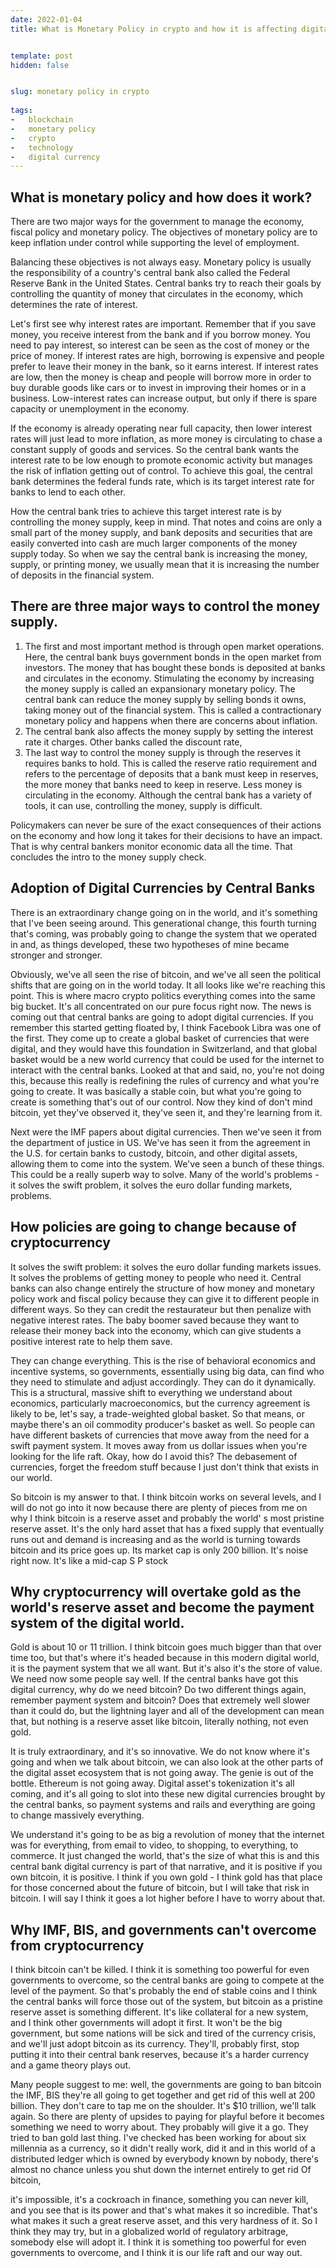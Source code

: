 ```yaml
---
date: 2022-01-04
title: What is Monetary Policy in crypto and how it is affecting digital currency and world banks?


template: post
hidden: false


slug: monetary policy in crypto
  
tags:
-   blockchain
-   monetary policy
-   crypto
-   technology
-   digital currency
---
```

<!-- more -->


<!-- more -->


## What is monetary policy and how does it work?

There are two major ways for the government to manage the economy, fiscal policy and monetary policy. The objectives of monetary policy are to keep inflation under control while supporting the level of employment. 

Balancing these objectives is not always easy. Monetary policy is usually the responsibility of a country's central bank also called the Federal Reserve Bank in the United States. Central banks try to reach their goals by controlling the quantity of money that circulates in the economy, which determines the rate of interest.

Let's first see why interest rates are important. Remember that if you save money, you receive interest from the bank and if you borrow money. You need to pay interest, so interest can be seen as the cost of money or the price of money. If interest rates are high, borrowing is expensive and people prefer to leave their money in the bank, so it earns interest. If interest rates are low, then the money is cheap and people will borrow more in order to buy durable goods like cars or to invest in improving their homes or in a business. Low-interest rates can increase output, but only if there is spare capacity or unemployment in the economy.

If the economy is already operating near full capacity, then lower interest rates will just lead to more inflation, as more money is circulating to chase a constant supply of goods and services. So the central bank wants the interest rate to be low enough to promote economic activity but manages the risk of inflation getting out of control. To achieve this goal, the central bank determines the federal funds rate, which is its target interest rate for banks to lend to each other.

How the central bank tries to achieve this target interest rate is by controlling the money supply, keep in mind. That notes and coins are only a small part of the money supply, and bank deposits and securities that are easily converted into cash are much larger components of the money supply today. So when we say the central bank is increasing the money, supply, or printing money, we usually mean that it is increasing the number of deposits in the financial system.

## There are three major ways to control the money supply.

1. The first and most important method is through open market operations. Here, the central bank buys government bonds in the open market from investors. The money that has bought these bonds is deposited at banks and circulates in the economy. Stimulating the economy by increasing the money supply is called an expansionary monetary policy. The central bank can reduce the money supply by selling bonds it owns, taking money out of the financial system. This is called a contractionary monetary policy and happens when there are concerns about inflation.
2. The central bank also affects the money supply by setting the interest rate it charges. Other banks called the discount rate,
3. The last way to control the money supply is through the reserves it requires banks to hold. This is called the reserve ratio requirement and refers to the percentage of deposits that a bank must keep in reserves, the more money that banks need to keep in reserve. Less money is circulating in the economy. Although the central bank has a variety of tools, it can use, controlling the money, supply is difficult.

Policymakers can never be sure of the exact consequences of their actions on the economy and how long it takes for their decisions to have an impact. That is why central bankers monitor economic data all the time. That concludes the intro to the money supply check.

## Adoption of Digital Currencies by Central Banks

There is an extraordinary change going on in the world, and it's something that I've been seeing around. This generational change, this fourth turning that's coming, was probably going to change the system that we operated in and, as things developed, these two hypotheses of mine became stronger and stronger.

Obviously, we've all seen the rise of bitcoin, and we've all seen the political shifts that are going on in the world today. It all looks like we're reaching this point. This is where macro crypto politics everything comes into the same big bucket. It's all concentrated on our pure focus right now. The news is coming out that central banks are going to adopt digital currencies. If you remember this started getting floated by, I think Facebook Libra was one of the first. They come up to create a global basket of currencies that were digital, and they would have this foundation in Switzerland, and that global basket would be a new world currency that could be used for the internet to interact with the central banks. Looked at that and said, no, you're not doing this, because this really is redefining the rules of currency and what you're going to create. It was basically a stable coin, but what you're going to create is something that's out of our control. Now they kind of don't mind bitcoin, yet they've observed it, they've seen it, and they're learning from it.

Next were the IMF papers about digital currencies. Then we've seen it from the department of justice in US. We've has seen it from the agreement in the U.S. for certain banks to custody, bitcoin, and other digital assets, allowing them to come into the system. We've seen a bunch of these things. This could be a really superb way to solve. Many of the world's problems - it solves the swift problem, it solves the euro dollar funding markets, problems.

## How policies are going to change because of cryptocurrency

It solves the swift problem: it solves the euro dollar funding markets issues. It solves the problems of getting money to people who need it. Central banks can also change entirely the structure of how money and monetary policy work and fiscal policy because they can give it to different people in different ways. So they can credit the restaurateur but then penalize with negative interest rates. The baby boomer saved because they want to release their money back into the economy, which can give students a positive interest rate to help them save.

They can change everything. This is the rise of behavioral economics and incentive systems, so governments, essentially using big data, can find who they need to stimulate and adjust accordingly. They can do it dynamically. This is a structural, massive shift to everything we understand about economics, particularly macroeconomics, but the currency agreement is likely to be, let's say, a trade-weighted global basket. So that means, or maybe there's an oil commodity producer's basket as well. So people can have different baskets of currencies that move away from the need for a swift payment system. It moves away from us dollar issues when you're looking for the life raft. Okay, how do I avoid this? The debasement of currencies, forget the freedom stuff because I just don't think that exists in our world.

So bitcoin is my answer to that. I think bitcoin works on several levels, and I will do not go into it now because there are plenty of pieces from me on why I think bitcoin is a reserve asset and probably the world' s most pristine reserve asset. It's the only hard asset that has a fixed supply that eventually runs out and demand is increasing and as the world is turning towards bitcoin and its price goes up. Its market cap is only 200 billion. It's noise right now. It's like a mid-cap S P stock

## Why cryptocurrency will overtake gold as the world's reserve asset and become the payment system of the digital world.

Gold is about 10 or 11 trillion. I think bitcoin goes much bigger than that over time too, but that's where it's headed because in this modern digital world, it is the payment system that we all want. But it's also it's the store of value. We need now some people say well. If the central banks have got this digital currency, why do we need bitcoin? Do two different things again, remember payment system and bitcoin? Does that extremely well slower than it could do, but the lightning layer and all of the development can mean that, but nothing is a reserve asset like bitcoin, literally nothing, not even gold.

It is truly extraordinary, and it's so innovative. We do not know where it's going and when we talk about bitcoin, we can also look at the other parts of the digital asset ecosystem that is not going away. The genie is out of the bottle. Ethereum is not going away. Digital asset's tokenization it's all coming, and it's all going to slot into these new digital currencies brought by the central banks, so payment systems and rails and everything are going to change massively everything.

We understand it's going to be as big a revolution of money that the internet was for everything, from email to video, to shopping, to everything, to commerce. It just changed the world, that's the size of what this is and this central bank digital currency is part of that narrative, and it is positive if you own bitcoin, it is positive. I think if you own gold - I think gold has that place for those concerned about the future of bitcoin, but I will take that risk in bitcoin. I will say I think it goes a lot higher before I have to worry about that.

## Why IMF, BIS, and governments can't overcome from cryptocurrency

I think bitcoin can't be killed. I think it is something too powerful for even governments to overcome, so the central banks are going to compete at the level of the payment. So that's probably the end of stable coins and I think the central banks will force those out of the system, but bitcoin as a pristine reserve asset is something different. It's like collateral for a new system, and I think other governments will adopt it first. It won't be the big government, but some nations will be sick and tired of the currency crisis, and we'll just adopt bitcoin as its currency. They'll, probably first, stop putting it into their central bank reserves, because it's a harder currency and a game theory plays out.

Many people suggest to me: well, the governments are going to ban bitcoin the IMF, BIS they're all going to get together and get rid of this well at 200 billion. They don't care to tap me on the shoulder. It's $10 trillion, we'll talk again. So there are plenty of upsides to paying for playful before it becomes something we need to worry about. They probably will give it a go. They tried to ban gold last thing. I've checked has been working for about six millennia as a currency, so it didn't really work, did it and in this world of a distributed ledger which is owned by everybody known by nobody, there's almost no chance unless you shut down the internet entirely to get rid Of bitcoin,

it's impossible, it's a cockroach in finance, something you can never kill, and you see that is its power and that's what makes it so incredible. That's what makes it such a great reserve asset, and this very hardness of it. So I think they may try, but in a globalized world of regulatory arbitrage, somebody else will adopt it. I think it is something too powerful for even governments to overcome, and I think it is our life raft and our way out.